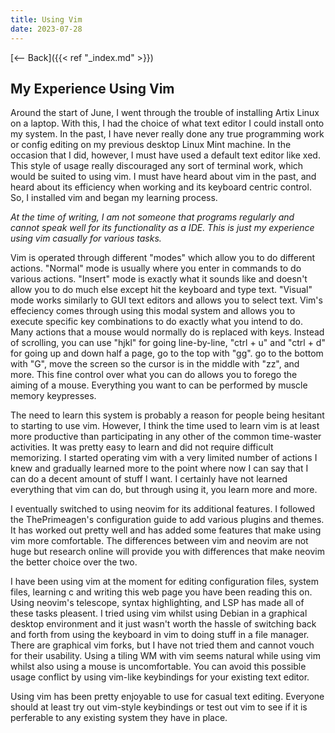 ```yaml
---
title: Using Vim
date: 2023-07-28
---
```


[<-- Back]({{< ref "_index.md" >}})

## My Experience Using Vim

Around the start of June, I went through the trouble of installing Artix Linux on a laptop. With this, I had the choice of what text editor I could install onto my system. In the past, I have never really done any true programming work or config editing on my previous desktop Linux Mint machine. In the occasion that I did, however, I must have used a default text editor like xed. This style of usage really discouraged any sort of terminal work, which would be suited to using vim. I must have heard about vim in the past, and heard about its efficiency when working and its keyboard centric control. So, I installed vim and began my learning process.

_At the time of writing, I am not someone that programs regularly and cannot speak well for its functionality as a IDE. This is just my experience using vim casually for various tasks._

Vim is operated through different "modes" which allow you to do different actions. "Normal" mode is usually where you enter in commands to do various actions. "Insert" mode is exactly what it sounds like and doesn't allow you to do much else except hit the keyboard and type text. "Visual" mode works similarly to GUI text editors and allows you to select text. Vim's effeciency comes through using this modal system and allows you to execute specific key combinations to do exactly what you intend to do. Many actions that a mouse would normally do is replaced with keys. Instead of scrolling, you can use "hjkl" for going line-by-line, "ctrl + u" and "ctrl + d" for going up and down half a page, go to the top with "gg". go to the bottom with "G", move the screen so the cursor is in the middle with "zz", and more. This fine control over what you can do allows you to forego the aiming of a mouse. Everything you want to can be performed by muscle memory keypresses. 

The need to learn this system is probably a reason for people being hesitant to starting to use vim. However, I think the time used to learn vim is at least more productive than participating in any other of the common time-waster activities. It was pretty easy to learn and did not require difficult memorizing. I started operating vim with a very limited number of actions I knew and gradually learned more to the point where now I can say that I can do a decent amount of stuff I want. I certainly have not learned everything that vim can do, but through using it, you learn more and more. 

I eventually switched to using neovim for its additional features. I followed the ThePrimeagen's configuration guide to add various plugins and themes. It has worked out pretty well and has added some features that make using vim more comfortable. The differences between vim and neovim are not huge but research online will provide you with differences that make neovim the better choice over the two. 

I have been using vim at the moment for editing configuration files, system files, learning c and writing this web page you have been reading this on. Using neovim's telescope, syntax highlighting, and LSP has made all of these tasks pleasent. I tried using vim whilst using Debian in a graphical desktop environment and it just wasn't worth the hassle of switching back and forth from using the keyboard in vim to doing stuff in a file manager. There are graphical vim forks, but I have not tried them and cannot vouch for their usability. Using a tiling WM with vim seems natural while using vim whilst also using a mouse is uncomfortable. You can avoid this possible usage conflict by using vim-like keybindings for your existing text editor.

Using vim has been pretty enjoyable to use for casual text editing. Everyone should at least try out vim-style keybindings or test out vim to see if it is perferable to any existing system they have in place. 

